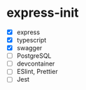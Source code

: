 # express-init

- [x] express
- [x] typescript
- [x] swagger
- [ ] PostgreSQL
- [ ] devcontainer
- [ ] ESlint, Prettier
- [ ] Jest
